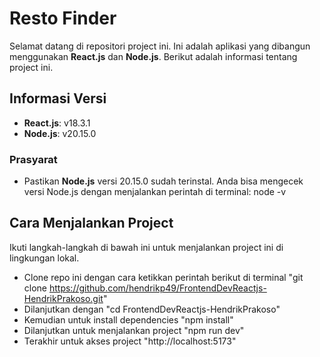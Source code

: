 # Resto Finder

Selamat datang di repositori project ini. Ini adalah aplikasi yang dibangun menggunakan **React.js** dan **Node.js**. Berikut adalah informasi tentang project ini.

## Informasi Versi
- **React.js**: v18.3.1
- **Node.js**: v20.15.0

### Prasyarat

- Pastikan **Node.js** versi 20.15.0 sudah terinstal. Anda bisa mengecek versi Node.js dengan menjalankan perintah di terminal:
  node -v

## Cara Menjalankan Project
Ikuti langkah-langkah di bawah ini untuk menjalankan project ini di lingkungan lokal.

- Clone repo ini dengan cara ketikkan perintah berikut di terminal
  "git clone https://github.com/hendrikp49/FrontendDevReactjs-HendrikPrakoso.git"
- Dilanjutkan dengan
  "cd FrontendDevReactjs-HendrikPrakoso"
- Kemudian untuk install dependencies
  "npm install"
- Dilanjutkan untuk menjalankan project
  "npm run dev"
- Terakhir untuk akses project
  "http://localhost:5173"


